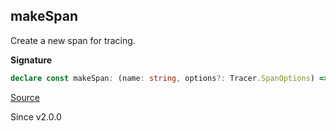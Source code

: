 ## makeSpan

Create a new span for tracing.

**Signature**

```ts
declare const makeSpan: (name: string, options?: Tracer.SpanOptions) => Effect<Tracer.Span>
```

[Source](https://github.com/Effect-TS/effect/tree/main/packages/effect/src/Effect.ts#L12781)

Since v2.0.0